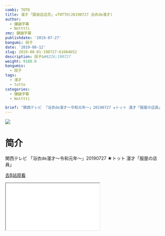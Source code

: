 ```yaml
---
combi: TOTO
title: 漫才 ｢服装店店员｣ ★TOTTO(20190727 浴衣de漫才)
author:
  - 鎌鼬字幕
  - Notttti
zmz: 鎌鼬字幕
publishdate: '2019-07-27'
bangumi: 段子
date: '2019-08-12'
slug: 2019-08-01-190727-61684652
description: 段子&#8226;190727
weight: 9188.0
bangumis:
  - 段子
tags:
  - 漫才
  - totto
categories:
  - 鎌鼬字幕
  - Notttti

brief: "関西テレビ 「浴衣de漫才～令和元年～」20190727 ★トット 漫才「服屋の店員」"
---
```

![](https://raw.githubusercontent.com/tcgriffith/owaraisite/master/static/tmpimg/178ee129919521479a1ff9451ca4d123e281ee75.jpg.480.jpg)
# 简介  
関西テレビ
「浴衣de漫才～令和元年～」20190727
★トット 漫才「服屋の店員」  

[去B站观看](https://www.bilibili.com/video/av61684652/)
<div class ="resp-container"><iframe class="testiframe" src="//player.bilibili.com/player.html?aid=61684652"", scrolling="no", allowfullscreen="true" > </iframe></div> 

